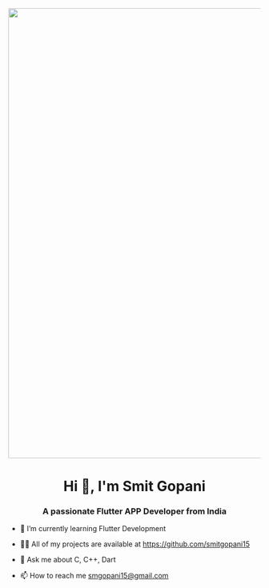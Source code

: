 <img align="center" width="900" src="">

<h1 align="center">Hi 👋, I'm Smit Gopani</h1>
<h3 align="center">A passionate Flutter APP Developer from India</h3>

- 🌱 I’m currently learning Flutter Development

- 👨‍💻 All of my projects are available at https://github.com/smitgopani15

- 💬 Ask me about C, C++, Dart

- 📫 How to reach me smgopani15@gmail.com
